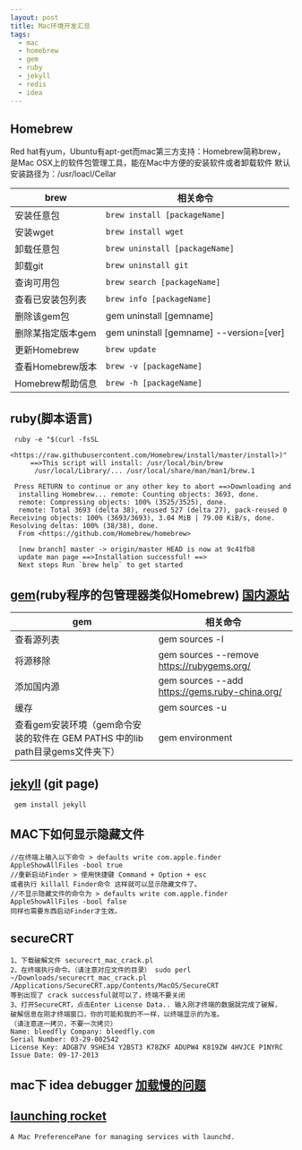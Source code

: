 ```yaml
---
layout: post
title: Mac环境开发汇总
tags:
  - mac
  - homebrew
  - gem
  - ruby
  - jekyll
  - redis
  - idea
---
```


##  Homebrew
Red hat有yum，Ubuntu有apt-get而mac第三方支持：Homebrew简称brew， 是Mac OSX上的软件包管理工具，能在Mac中方便的安装软件或者卸载软件
默认安装路径为：/usr/loacl/Cellar  

brew         | 相关命令
------------ | ---------------------------------------
安装任意包        | `brew install [packageName]`
安装wget       | `brew install wget`
卸载任意包        | `brew uninstall [packageName]`
卸载git        | `brew uninstall git`
查询可用包        | `brew search [packageName]`
查看已安装包列表     | `brew info [packageName]`
删除该gem包      | gem uninstall [gemname]
删除某指定版本gem   | gem uninstall [gemname] --version=[ver]
更新Homebrew   | `brew update`
查看Homebrew版本 | `brew -v [packageName]`
Homebrew帮助信息 | `brew -h [packageName]`

##  ruby(脚本语言)

```
 ruby -e "$(curl -fsSL
    <https://raw.githubusercontent.com/Homebrew/install/master/install>)"
     ==>This script will install: /usr/local/bin/brew
      /usr/local/Library/... /usr/local/share/man/man1/brew.1
```
```
 Press RETURN to continue or any other key to abort ==>Downloading and
  installing Homebrew... remote: Counting objects: 3693, done.
  remote: Compressing objects: 100% (3525/3525), done.
  remote: Total 3693 (delta 38), reused 527 (delta 27), pack-reused 0 Receiving objects: 100% (3693/3693), 3.04 MiB | 79.00 KiB/s, done. Resolving deltas: 100% (38/38), done.
  From <https://github.com/Homebrew/homebrew>

  [new branch] master -> origin/master HEAD is now at 9c41fb8
  update man page ==>Installation successful! ==>
  Next steps Run `brew help` to get started
```
##  [gem](https://rubygems.org/pages/download)(ruby程序的包管理器类似Homebrew) [国内源站](https://gems.ruby-china.org)

gem                                                   | 相关命令
----------------------------------------------------- | ------------------------------------------------
查看源列表                                                 | gem sources -l
将源移除                                                  | gem sources --remove <https://rubygems.org/>
添加国内源                                                 | gem sources --add <https://gems.ruby-china.org/>
缓存                                                    | gem sources -u
查看gem安装环境（gem命令安装的软件在 GEM PATHS 中的lib path目录gems文件夹下） | gem environment

##  [jekyll](https://www.jekyll.com.cn) (git page)

```
 gem install jekyll
```


##  MAC下如何显示隐藏文件
```
//在终端上输入以下命令 > defaults write com.apple.finder AppleShowAllFiles -bool true
//重新启动Finder > 使用快捷键 Command + Option + esc
或者执行 killall Finder命令 这样就可以显示隐藏文件了。
//不显示隐藏文件的命令为 > defaults write com.apple.finder AppleShowAllFiles -bool false
同样也需要东西启动Finder才生效。
```

##  secureCRT
```
1、下载破解文件 securecrt_mac_crack.pl
2、在终端执行命令。（请注意对应文件的目录） sudo perl ~/Downloads/securecrt_mac_crack.pl /Applications/SecureCRT.app/Contents/MacOS/SecureCRT
等到出现了 crack successful就可以了，终端不要关闭
3、打开SecureCRT，点击Enter License Data.. 输入刚才终端的数据就完成了破解，
破解信息在刚才终端窗口，你的可能和我的不一样，以终端显示的为准。
（请注意逐一拷贝，不要一次拷贝）
Name: bleedfly Company: bleedfly.com
Serial Number: 03-29-002542
License Key: ADGB7V 9SHE34 Y2BST3 K78ZKF ADUPW4 K819ZW 4HVJCE P1NYRC
Issue Date: 09-17-2013
```

##  mac下 idea debugger [加载慢的问题](https://stackoverflow.com/questions/20658400/intellij-idea-hangs-while-finished-saving-caches)

## [launching rocket](https://github.com/jimbojsb/launchrocket)
```
A Mac PreferencePane for managing services with launchd.
```
